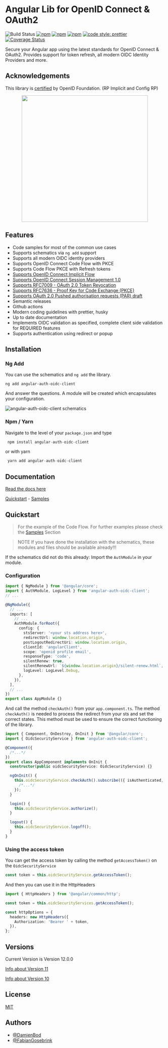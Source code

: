 # Angular Lib for OpenID Connect & OAuth2

![Build Status](https://github.com/damienbod/angular-auth-oidc-client/workflows/angular-auth-oidc-client-build/badge.svg?branch=main) [![npm](https://img.shields.io/npm/v/angular-auth-oidc-client.svg)](https://www.npmjs.com/package/angular-auth-oidc-client) [![npm](https://img.shields.io/npm/dm/angular-auth-oidc-client.svg)](https://www.npmjs.com/package/angular-auth-oidc-client) [![npm](https://img.shields.io/npm/l/angular-auth-oidc-client.svg)](https://www.npmjs.com/package/angular-auth-oidc-client) [![code style: prettier](https://img.shields.io/badge/code_style-prettier-ff69b4.svg)](https://github.com/prettier/prettier) [![Coverage Status](https://coveralls.io/repos/github/damienbod/angular-auth-oidc-client/badge.svg?branch=main)](https://coveralls.io/github/damienbod/angular-auth-oidc-client?branch=main)

Secure your Angular app using the latest standards for OpenID Connect & OAuth2. Provides support for token refresh, all modern OIDC Identity Providers and more.

## Acknowledgements

This library is <a href="http://openid.net/certification/#RPs">certified</a> by OpenID Foundation. (RP Implicit and Config RP)

<p align="center">
  <a href="http://openid.net/certification/#RPs"><img src="https://damienbod.files.wordpress.com/2017/06/oid-l-certification-mark-l-rgb-150dpi-90mm.png" alt="" width="400" /></a>
</p>

## Features

- Code samples for most of the common use cases
- Supports schematics via `ng add` support
- Supports all modern OIDC identity providers
- Supports OpenID Connect Code Flow with PKCE
- Supports Code Flow PKCE with Refresh tokens
- [Supports OpenID Connect Implicit Flow](http://openid.net/specs/openid-connect-implicit-1_0.html)
- [Supports OpenID Connect Session Management 1.0](http://openid.net/specs/openid-connect-session-1_0.html)
- [Supports RFC7009 - OAuth 2.0 Token Revocation](https://tools.ietf.org/html/rfc7009)
- [Supports RFC7636 - Proof Key for Code Exchange (PKCE)](https://tools.ietf.org/html/rfc7636)
- [Supports OAuth 2.0 Pushed authorisation requests (PAR) draft](https://tools.ietf.org/html/draft-ietf-oauth-par-06)
- Semantic releases
- Github actions
- Modern coding guidelines with prettier, husky
- Up to date documentation
- Implements OIDC validation as specified, complete client side validation for REQUIRED features
- Supports authentication using redirect or popup

## Installation

### Ng Add

You can use the schematics and `ng add` the library.

```
ng add angular-auth-oidc-client
```

And answer the questions. A module will be created which encapsulates your configuration.

![angular-auth-oidc-client schematics](./.github/angular-auth-oidc-client-schematics-720.gif)

### Npm / Yarn

Navigate to the level of your `package.json` and type

```ts
 npm install angular-auth-oidc-client
```

or with yarn

```ts
 yarn add angular-auth-oidc-client
```

## Documentation

[Read the docs here](https://nice-hill-002425310.azurestaticapps.net/)

[Quickstart](https://nice-hill-002425310.azurestaticapps.net/docs/intro) -
[Samples](https://nice-hill-002425310.azurestaticapps.net/docs/samples/samples)

## Quickstart

> For the example of the Code Flow. For further examples please check the [Samples](docs/samples.md) Section

> NOTE If you have done the installation with the schematics, these modules and files should be available already!!!

If the schematics did not do this already: Import the `AuthModule` in your module.

### Configuration

```ts
import { NgModule } from '@angular/core';
import { AuthModule, LogLevel } from 'angular-auth-oidc-client';
// ...

@NgModule({
  // ...
  imports: [
    // ...
    AuthModule.forRoot({
      config: {
        stsServer: '<your sts address here>',
        redirectUrl: window.location.origin,
        postLogoutRedirectUri: window.location.origin,
        clientId: 'angularClient',
        scope: 'openid profile email',
        responseType: 'code',
        silentRenew: true,
        silentRenewUrl: `${window.location.origin}/silent-renew.html`,
        logLevel: LogLevel.Debug,
      },
    }),
  ],
  // ...
})
export class AppModule {}
```

And call the method `checkAuth()` from your `app.component.ts`. The method `checkAuth()` is needed to process the redirect from your sts and set the correct states. This method must be used to ensure the correct functioning of the library.

```ts
import { Component, OnDestroy, OnInit } from '@angular/core';
import { OidcSecurityService } from 'angular-auth-oidc-client';

@Component({
  /*...*/
})
export class AppComponent implements OnInit {
  constructor(public oidcSecurityService: OidcSecurityService) {}

  ngOnInit() {
    this.oidcSecurityService.checkAuth().subscribe(({ isAuthenticated, userData, accessToken, idToken }) => {
      /*...*/
    });
  }

  login() {
    this.oidcSecurityService.authorize();
  }

  logout() {
    this.oidcSecurityService.logoff();
  }
}
```

### Using the access token

You can get the access token by calling the method `getAccessToken()` on the `OidcSecurityService`

```ts
const token = this.oidcSecurityService.getAccessToken();
```

And then you can use it in the HttpHeaders

```ts
import { HttpHeaders } from '@angular/common/http';

const token = this.oidcSecurityServices.getAccessToken();

const httpOptions = {
  headers: new HttpHeaders({
    Authorization: 'Bearer ' + token,
  }),
};
```

## Versions

Current Version is Version 12.0.0

[Info about Version 11](https://github.com/damienbod/angular-auth-oidc-client/tree/version-11)

[Info about Version 10](https://github.com/damienbod/angular-auth-oidc-client/tree/version-10)

## License

[MIT](https://choosealicense.com/licenses/mit/)

## Authors

- [@DamienBod](https://www.github.com/damienbod)
- [@FabianGosebrink](https://www.github.com/FabianGosebrink)
